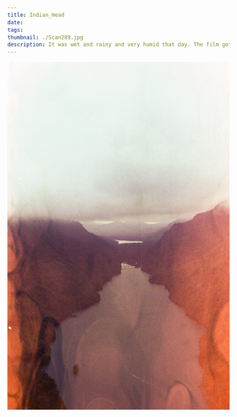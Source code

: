 ```yaml
---
title: Indian_Head
date: 
tags: 
thumbnail: ./Scan289.jpg
description: It was wet and rainy and very humid that day. The film got a little wet. But it feels nice to be outside in nature.
---
```


![Indian_Head](./Scan291.jpg)

